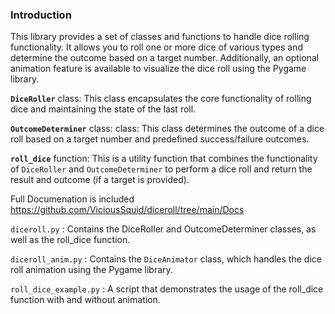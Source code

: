 ### Introduction

This library provides a set of classes and functions to handle dice rolling functionality.
It allows you to roll one or more dice of various types and determine the outcome based on a target number.
Additionally, an optional animation feature is available to visualize the dice roll using the Pygame library.

<code style="color : name_color">**DiceRoller**</code> class: This class encapsulates the core functionality of rolling dice and maintaining the state of the last roll.

<code style="color : name_color">**OutcomeDeterminer**</code> class: class: This class determines the outcome of a dice roll based on a target number and predefined success/failure outcomes.

<code style="color : name_color">**roll_dice**</code> function: This is a utility function that combines the functionality of <code style="color : name_color">DiceRoller</code> and <code style="color : name_color">OutcomeDeterminer</code> to perform a dice roll and return the result and outcome (if a target is provided).

Full Documenation is included https://github.com/ViciousSquid/diceroll/tree/main/Docs


<code style="color : name_color">diceroll.py</code> : Contains the DiceRoller and OutcomeDeterminer classes, as well as the roll_dice function.

<code style="color : name_color">diceroll_anim.py</code> : Contains the <code style="color : name_color">DiceAnimator</code> class, which handles the dice roll animation using the Pygame library.

<code style="color : name_color">roll_dice_example.py</code> : A script that demonstrates the usage of the roll_dice function with and without animation.
